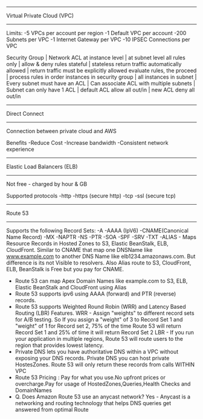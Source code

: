 ***************************
Virtual Private Cloud (VPC)
***************************

Limits:
-5 VPCs per account per region
-1 Default VPC per account
-200 Subnets per VPC
-1 Internet Gateway per VPC
-10 IPSEC Connections per VPC

Security Group                       | Network ACL
at instance level                    | at subnet level
all rules only                       | allow & deny rules
stateful                             | stateless
return traffic automatically allowed | return traffic must be explicitly allowed
evaluate rules, the proceed          | process rules in order
instances in security group          | all instances in subnet
                                     | Every subnet must have an ACL
                                     | Can associate ACL with multiple subnets
                                     | Subnet can only have 1 ACL
                                     | default ACL allow all out/in
                                     | new ACL deny all out/in

**************
Direct Connect
**************

Connection between private cloud and AWS

Benefits
-Reduce Cost
-Increase bandwidth
-Consistent network experience

****************************
Elastic Load Balancers (ELB)
****************************

Not free - charged by hour & GB

Supported protocols
-http
-https (secure http)
-tcp
-ssl (secure tcp)

********
Route 53
********

Supports the following Record Sets:
-A
-AAAA (IpV6)
-CNAME(Canonical Name Record)
-MX
-NAPTR
-NS
-PTR
-SOA
-SPF
-SRV
-TXT
-ALIAS - Maps Resource Records in Hosted Zones to S3, Elastic BeanStalk, ELB, CloudFront. Similar to CNAME that map one DNSName
			like www.example.com to another DNS Name like elb1234.amazonaws.com. But difference is its not Visible to resolvers. Also
			Alias route to S3, CloudFront, ELB, BeanStalk is Free but you pay for CNAME.

* Route 53 can map Apex Domain Names like example.com to S3, ELB, Elastic BeanStalk and CloudFront using Alias
* Route 53 supports ipv6 using AAAA (forward) and PTR (reverse) records.
* Route 53 supports Weighted Round Robin (WRR) and Latency Based Routing (LBR) Features.
		WRR - Assign "weights" to different record sets for A/B testing. So If you assign a "weight" of 3 to Record Set 1 and "weight"
			  of 1 for Record set 2, 75% of the time Route 53 will return Record Set 1 and 25% of time it will return Record Set 2
		LBR - If you run your application in multiple regions, Route 53 will route users to the region that provides lowest latency.
* Private DNS lets you have authoritative DNS within a VPC without exposing your DNS records.
  Private DNS you can host private HostesZones. Route 53 will only return these records from calls WITHIN VPC
* Route 53 Pricing : Pay for what you use.No upfront prices or overcharge.Pay for usage of HostedZones,Queries,Health Checks and DomainNames
* Q. Does Amazon Route 53 use an anycast network?
  Yes - Anycast is a networking and routing technology that helps DNS queries get answered from optimal Route
